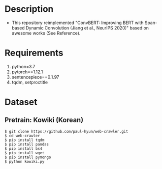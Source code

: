 # Description

- This repository reimplemented "ConvBERT: Improving BERT with Span-based Dynamic Convolution (Jiang et al., NeurIPS 2020)" based on awesome works (See Reference).

# Requirements

1. python=3.7
2. pytorch==1.12.1
3. sentencepiece==0.1.97
4. tqdm, setproctitle

# Dataset

## Pretrain: Kowiki (Korean)

~~~
$ git clone https://github.com/paul-hyun/web-crawler.git
$ cd web-crawler
$ pip install tqdm
$ pip install pandas
$ pip install bs4
$ pip install wget
$ pip install pymongo
$ python kowiki.py
~~~

